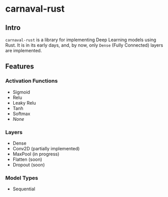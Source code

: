 # carnaval-rust

## Intro

`carnaval-rust` is a library for implementing Deep Learning models using Rust.
It is in its early days, and, by now, only `Dense` (Fully Connected) layers are
implemented.

## Features

### Activation Functions

* Sigmoid
* Relu
* Leaky Relu
* Tanh
* Softmax
* *None*

### Layers

* Dense
* Conv2D (partially implemented)
* MaxPool (in progress)
* Flatten (soon)
* Dropout (soon)

### Model Types

* Sequential
